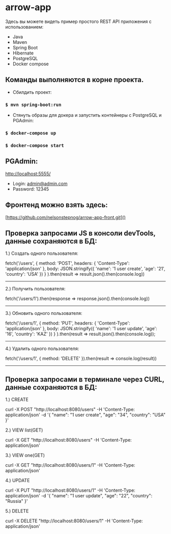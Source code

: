# arrow-app

Здесь вы можете видеть пример простого REST API приложения c использованием:
- Java
- Maven
- Spring Boot
- Hibernate
- PostgreSQL
- Docker compose

Команды выполняются в корне проекта.
-----------------------------------------------------------------------
- Сбилдить проект:
### `$ mvn spring-boot:run`

- Стянуть образы для докера и запустить контейнеры c PostgreSQL и PGAdmin:
### `$ docker-compose up`
### `$ docker-compose start`

PGAdmin:
-----------------------------------------------------------------------
[http://localhost:5555/]()
- Login: admin@admin.com
- Password: 12345

Фронтенд можно взять здесь:
-----------------------------------------------------------------------
[https://github.com/nelsonstepnog/arrow-app-front.git]()

Проверка запросами JS в консоли devTools, данные сохраняются в БД:
-----------------------------------------------------------------------
1.) Создать одного пользователя:

fetch('/users', 
  { 
    method: 'POST', 
    headers: { 'Content-Type': 'application/json' },
    body: JSON.stringify({ 'name': '1 user create', 'age': '21', 'country': 'USA' })
  }
).then(result => result.json().then(console.log))

-----------------------------------------------------------------------
2.) Получить пользователя:

fetch('/users/1').then(response => response.json().then(console.log))

-----------------------------------------------------------------------
3.) Обновить одного пользователя:

fetch('/users/1', 
  { 
    method: 'PUT', 
    headers: { 'Content-Type': 'application/json' }, 
    body: JSON.stringify({ 'name': '1 user update', 'age': '16', 'country': 'KAZ' })
  }
).then(result => result.json().then(console.log));

-----------------------------------------------------------------------
4.) Удалить одного пользователя:

fetch('/users/1', { method: 'DELETE' }).then(result => console.log(result))

-----------------------------------------------------------------------


Проверка запросами в терминале через CURL, данные сохраняются в БД:
-----------------------------------------------------------------------
1.) CREATE

curl -X POST "http://localhost:8080/users" -H 'Content-Type: application/json' -d '{ "name": "1 user create", "age": "34", "country": "USA" }'

2.) VIEW list(GET)

curl -X GET "http://localhost:8080/users" -H 'Content-Type: application/json'

3.) VIEW one(GET)

curl -X GET "http://localhost:8080/users/1" -H 'Content-Type: application/json'

4.) UPDATE

curl -X PUT "http://localhost:8080/users/1" -H 'Content-Type: application/json' -d '{ "name": "1 user update", "age": "22", "country": "Russia" }'

5.) DELETE

curl -X DELETE "http://localhost:8080/users/1" -H 'Content-Type: application/json'

